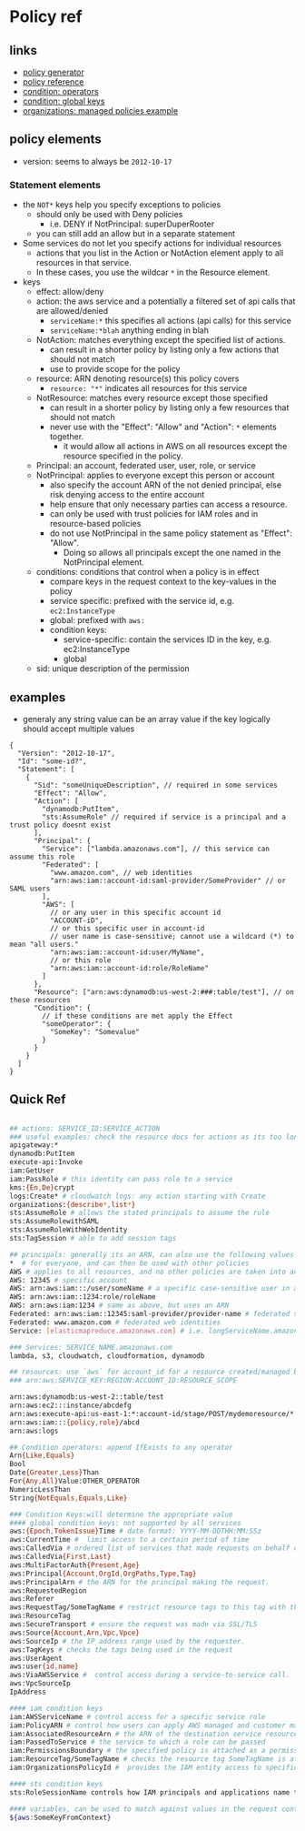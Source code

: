 # Policy ref

## links

- [policy generator](https://awspolicygen.s3.amazonaws.com/policygen.html)
- [policy reference](https://docs.aws.amazon.com/IAM/latest/UserGuide/reference_policies_elements.html)
- [condition: operators](https://docs.aws.amazon.com/IAM/latest/UserGuide/reference_policies_elements_condition_operators.html)
- [condition: global keys](https://docs.aws.amazon.com/IAM/latest/UserGuide/reference_policies_condition-keys.html)
- [organizations: managed policies example](https://docs.aws.amazon.com/organizations/latest/userguide/orgs_manage_policies_example-scps.html)

## policy elements

- version: seems to always be `2012-10-17`

### Statement elements

- the `NOT*` keys help you specify exceptions to policies
  - should only be used with Deny policies
    - i.e. DENY if NotPrincipal: superDuperRooter
  - you can still add an allow but in a separate statement
- Some services do not let you specify actions for individual resources
  - actions that you list in the Action or NotAction element apply to all resources in that service.
  - In these cases, you use the wildcar `*` in the Resource element.
- keys
  - effect: allow/deny
  - action: the aws service and a potentially a filtered set of api calls that are allowed/denied
    - `serviceName:*` this specifies all actions (api calls) for this service
    - `serviceName:*blah` anything ending in blah
  - NotAction: matches everything except the specified list of actions.
    - can result in a shorter policy by listing only a few actions that should not match
    - use to provide scope for the policy
  - resource: ARN denoting resource(s) this policy covers
    - `resource: "*"` indicates all resources for this service
  - NotResource: matches every resource except those specified
    - can result in a shorter policy by listing only a few resources that should not match
    - never use with the "Effect": "Allow" and "Action": `*` elements together.
      - it would allow all actions in AWS on all resources except the resource specified in the policy.
  - Principal: an account, federated user, user, role, or service
  - NotPrincipal: applies to everyone except this person or account
    - also specify the account ARN of the not denied principal, else risk denying access to the entire account
    - help ensure that only necessary parties can access a resource.
    - can only be used with trust policies for IAM roles and in resource-based policies
    - do not use NotPrincipal in the same policy statement as "Effect": "Allow".
      - Doing so allows all principals except the one named in the NotPrincipal element.
  - conditions: conditions that control when a policy is in effect
    - compare keys in the request context to the key-values in the policy
    - service specific: prefixed with the service id, e.g. `ec2:InstanceType`
    - global: prefixed with `aws:`
    - condition keys:
      - service-specific: contain the services ID in the key, e.g. ec2:InstanceType
      - global
  - sid: unique description of the permission

## examples

- generaly any string value can be an array value if the key logically should accept multiple values

```jsonc
{
  "Version": "2012-10-17",
  "Id": "some-id?",
  "Statement": [
    {
      "Sid": "someUniqueDescription", // required in some services
      "Effect": "Allow",
      "Action": [
        "dynamodb:PutItem",
        "sts:AssumeRole" // required if service is a principal and a trust policy doesnt exist
      ],
      "Principal": {
        "Service": ["lambda.amazonaws.com"], // this service can assume this role
        "Federated": [
          "www.amazon.com", // web identities
          "arn:aws:iam::account-id:saml-provider/SomeProvider" // or SAML users
        ],
        "AWS": [
          // or any user in this specific account id
          "ACCOUNT-iD",
          // or this specific user in account-id
          // user name is case-sensitive; cannot use a wildcard (*) to mean "all users."
          "arn:aws:iam::account-id:user/MyName",
          // or this role
          "arn:aws:iam::account-id:role/RoleName"
        ]
      },
      "Resource": ["arn:aws:dynamodb:us-west-2:###:table/test"], // on these resources
      "Condition": {
        // if these conditions are met apply the Effect
        "someOperator": {
          "SomeKey": "Somevalue"
        }
      }
    }
  ]
}
```

## Quick Ref

```sh

## actions: SERVICE_ID:SERVICE_ACTION
### useful examples: check the resource docs for actions as its too long to capture here
apigateway:*
dynamodb:PutItem
execute-api:Invoke
iam:GetUser
iam:PassRole # this identity can pass role to a service
kms:{En,De}crypt
logs:Create* # cloudwatch logs: any action starting with Create
organizations:{describe*,list*}
sts:AssumeRole # allows the stated principals to assume the rule
sts:AssumeRolewithSAML
sts:AssumeRoleWithWebIdentity
sts:TagSession # able to add session tags

## principals: generally its an ARN, can also use the following values
*  # for everyone, and can then be used with other policies
AWS # applies to all resources, and no other policies are taken into account
AWS: 12345 # specific account
AWS: arn:aws:iam:::/user/someName # a specific case-sensitive user in an account
AWS: arn:aws:iam::1234:role/roleName
AWS: arn:aws:iam:1234 # same as above, but uses an ARN
Federated: arn:aws:iam::12345:saml-provider/provider-name # federated saml providers
Federated: www.amazon.com # federated web identities
Service: [elasticmapreduce.amazonaws.com] # i.e. longServiceName.amazonaws.com

### Services: SERVICE_NAME.amazonaws.com
lambda, s3, cloudwatch, cloudformation, dynamodb

## resources: use `aws` for account_id for a resource created/managed by aws
### arn:aws:SERVICE_KEY:REGION:ACCOUNT_ID:RESOURCE_SCOPE

arn:aws:dynamodb:us-west-2::table/test
arn:aws:ec2:::instance/abcdefg
arn:aws:execute-api:us-east-1:*:account-id/stage/POST/mydemoresource/*
arn:aws:iam:::{policy,role}/abcd
arn:aws:logs

## Condition operators: append IfExists to any operator
Arn{Like,Equals}
Bool
Date{Greater,Less}Than
For{Any,All}Value:OTHER_OPERATOR
NumericLessThan
String{NotEquals,Equals,Like}

### Condition Keys:will determine the appropriate value
#### global condition keys: not supported by all services
aws:{Epoch,TokenIssue}Time # date format: YYYY-MM-DDTHH:MM:SSz
aws:CurrentTime #  limit access to a certain period of time
aws:CalledVia # ordered list of services that made requests on behalf of a user
aws:CalledVia{First,Last}
aws:MultiFactorAuth{Present,Age}
aws:Principal{Account,OrgId,OrgPaths,Type,Tag}
aws:PrincipalArn # the ARN for the principal making the request.
aws:RequestedRegion
aws:Referer
aws:RequestTag/SomeTagName # restrict resource tags to this tag with the optional values
aws:ResourceTag
aws:SecureTransport # ensure the request was made via SSL/TLS
aws:Source{Account,Arn,Vpc,Vpce}
aws:SourceIp # the IP address range used by the requester.
aws:TagKeys # checks the tags being used in the request
aws:UserAgent
aws:user{id,name}
aws:ViaAWSService #  control access during a service-to-service call.
aws:VpcSourceIp
IpAddress

#### iam condition keys
iam:AWSServiceName # control access for a specific service role
iam:PolicyARN # control how users can apply AWS managed and customer managed policies
iam:AssociatedResourceArn # the ARN of the destination service resource that a role can be associated with
iam:PassedToService # the service to which a role can be passed
iam:PermissionsBoundary # the specified policy is attached as a permissions boundary on the IAM principal resource.
iam:ResourceTag/SomeTagName # checks the resource tag SomeTagName is attached to the resource
iam:OrganizationsPolicyId #  provides the IAM entity access to specific SCPs

#### sts condition keys
sts:RoleSessionName controls how IAM principals and applications name their role sessions when they assume an IAM role

#### variables, can be used to match against values in the request context
${aws:SomeKeyFromContext}
```
